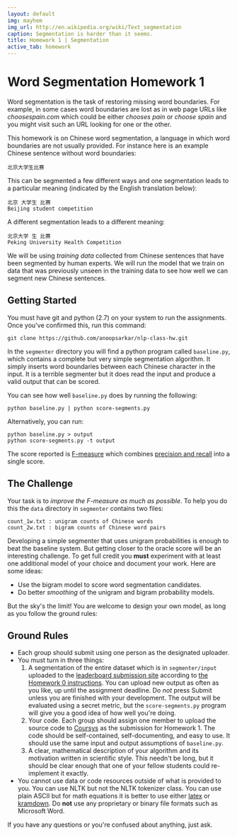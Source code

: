 ```yaml
---
layout: default
img: mayhem
img_url: http://en.wikipedia.org/wiki/Text_segmentation
caption: Segmentation is harder than it seems.
title: Homework 1 | Segmentation
active_tab: homework
---
```


Word Segmentation <span class="text-muted">Homework 1</span>
=============================================================

Word segmentation is the task of restoring missing word
boundaries. For example, in some cases word boundaries
are lost as in web page URLs like _choosespain.com_ which
could be either _chooses pain_ or _choose spain_ and you 
might visit such an URL looking for one or the other.

This homework is on Chinese word segmentation, a language
in which word boundaries are not usually provided. For
instance here is an example Chinese sentence without word
boundaries:

    北京大学生比赛

This can be segmented a few different ways and one segmentation
leads to a particular meaning (indicated by the English translation below):

    北京 大学生 比赛
    Beijing student competition

A different segmentation leads to a different meaning:

    北京大学 生 比赛
    Peking University Health Competition

We will be using _training data_ collected from Chinese
sentences that have been segmented by human experts.
We will run the model that we train on data that was
previously unseen in the training data to see how
well we can segment new Chinese sentences.

Getting Started
---------------

You must have git and python (2.7) on your system to run the assignments.
Once you've confirmed this, run this command:

    git clone https://github.com/anoopsarkar/nlp-class-hw.git

In the `segmenter` directory you will find a python program called
`baseline.py`, which contains a complete but very simple segmentation algorithm.
It simply inserts word boundaries between each Chinese character in the
input. It is a terrible segmenter but it does read the input and produce
a valid output that can be scored.

You can see how well `baseline.py` does by running the following:

    python baseline.py | python score-segments.py

Alternatively, you can run:

    python baseline.py > output
    python score-segments.py -t output

The score reported is [F-measure](http://en.wikipedia.org/wiki/F1_score) which combines 
[precision and recall](http://en.wikipedia.org/wiki/Precision_and_recall) into a single score.

The Challenge
-------------

Your task is to _improve the F-measure as much as possible_. To help you do
this the `data` directory in `segmenter` contains two files:

    count_1w.txt : unigram counts of Chinese words
    count_2w.txt : bigram counts of Chinese word pairs

Developing a simple segmenter that uses unigram probabilities is
enough to beat the baseline system. But getting closer to the oracle
score will be an interesting challenge. To get full credit you
**must** experiment with at least one additional model of your
choice and document your work. Here are some ideas:

* Use the bigram model to score word segmentation candidates.
* Do better _smoothing_ of the unigram and bigram probability models.

But the sky's the limit! You are welcome to design your own model, as long 
as you follow the ground rules:

Ground Rules
------------

* Each group should submit using one person as the designated uploader.
* You must turn in three things:
  1. A segmentation of the entire dataset which is in `segmenter/input` uploaded to the [leaderboard submission site](http://sfu-nlp-class.appspot.com) according to <a href="hw0.html">the Homework 0 instructions</a>. You can upload new output as often
     as you like, up until the assignment deadline. Do _not_ press Submit unless you are finished with your development. 
The output will be evaluated using a secret metric, but the `score-segments.py` program will give you a good
     idea of how well you're doing.
  1. Your code. Each group should assign one member to upload the source code to [Coursys](https://courses.cs.sfu.ca) as the submission for Homework 1. The code should be self-contained, self-documenting, and easy to use. It should use the same input and output assumptions of `baseline.py`.
  1. A clear, mathematical description of your algorithm and its motivation
     written in scientific style. This needn't be long, but it should be
     clear enough that one of your fellow students could re-implement it 
     exactly. 
* You cannot use data or code resources outside of what is provided
to you. You can use NLTK but not the NLTK tokenizer class. You can
use plain ASCII but for math equations it is better to use either
[latex](http://www.latex-project.org/) or [kramdown](https://github.com/gettalong/kramdown).
Do __not__ use any proprietary or binary file formats such as Microsoft Word.

If you have any questions or you're confused about anything, just ask.

